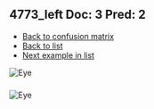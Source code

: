 ## 4773_left Doc: 3 Pred: 2
- [Back to confusion matrix](https://github.com/juliandewit/kaggle_retinopathy/blob/master/matrix.md)
- [Back to list](https://github.com/juliandewit/kaggle_retinopathy/blob/master/lists/32/list.md)
- [Next example in list](https://github.com/juliandewit/kaggle_retinopathy/blob/master/lists/32/49/4970_right.md)

![Eye](https://retinopaty.blob.core.windows.net/size1024/4773_left_3.jpeg)

### 

![Eye]()
